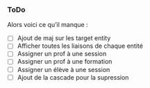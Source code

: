 ### ToDo

Alors voici ce qu’il manque :
- [ ] Ajout de maj sur les target entity
- [ ] Afficher toutes les liaisons de chaque entité
- [ ] Assigner un prof à une session
- [ ] Assigner un prof à une formation
- [ ] Assigner un élève à une session
- [ ] Ajout de la cascade pour la supression

